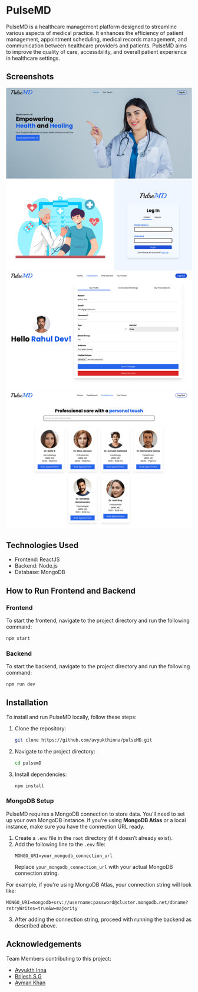# PulseMD

PulseMD is a healthcare management platform designed to streamline various aspects of medical practice. It enhances the efficiency of patient management, appointment scheduling, medical records management, and communication between healthcare providers and patients. PulseMD aims to improve the quality of care, accessibility, and overall patient experience in healthcare settings.

## Screenshots

![Homepage](./public/screenshots/home_page.png)
![Login Page](./public/screenshots/login_page.png)
![Patient Profile](./public/screenshots/Patient_Profile.png)
![Find Doctors](./public/screenshots/find_doctors.png)

## Technologies Used
- Frontend: ReactJS
- Backend: Node.js
- Database: MongoDB

## How to Run Frontend and Backend

### Frontend
To start the frontend, navigate to the project directory and run the following command:
```bash
npm start
```

### Backend
To start the backend, navigate to the project directory and run the following command:
```bash
npm run dev
```

## Installation
To install and run PulseMD locally, follow these steps:

1. Clone the repository:
   ```bash
   git clone https://github.com/avyukthinna/pulseMD.git
   ```

2. Navigate to the project directory:
   ```bash
   cd pulsemD
   ```

3. Install dependencies:
   ```bash
   npm install
   ```

### MongoDB Setup
PulseMD requires a MongoDB connection to store data. You'll need to set up your own MongoDB instance. If you're using **MongoDB Atlas** or a local instance, make sure you have the connection URL ready.

1. Create a `.env` file in the `root` directory (if it doesn’t already exist).
2. Add the following line to the `.env` file:
   ```env
   MONGO_URI=your_mongodb_connection_url
   ```
   Replace `your_mongodb_connection_url` with your actual MongoDB connection string.

For example, if you're using MongoDB Atlas, your connection string will look like:
   ```env
   MONGO_URI=mongodb+srv://username:password@cluster.mongodb.net/dbname?retryWrites=true&w=majority
   ```

3. After adding the connection string, proceed with running the backend as described above.

## Acknowledgements

Team Members contributing to this project:

- [Avyukth Inna](https://github.com/avyukthinna)
- [Brijesh S G](https://github.com/brijesh-0)
- [Ayman Khan](https://github.com/AymanKhan9)